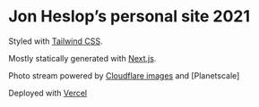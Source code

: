 # Jon Heslop’s personal site 2021

Styled with [Tailwind CSS].

Mostly statically generated with [Next.js].

Photo stream powered by [Cloudflare images] and [Planetscale]

Deployed with [Vercel]

[tailwind css]: https://tailwindcss.com/
[next.js]: https://nextjs.org/
[vercel]: https://vercel.com/
[Cloudflare images]: https://www.cloudflare.com/en-gb/developer-platform/cloudflare-images/
[Planetsale]: https://planetscale.com/
